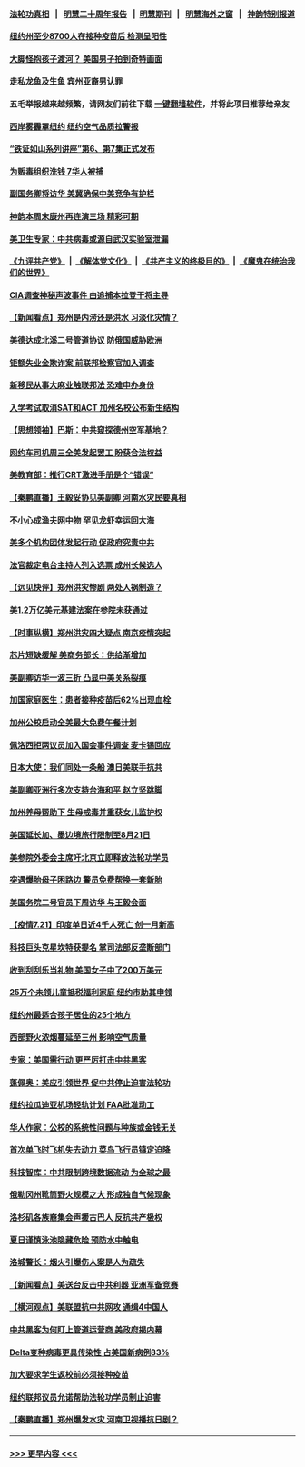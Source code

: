 #### [法轮功真相](https://github.com/gfw-breaker/truth/blob/master/README.md?t=0) &nbsp;&nbsp;|&nbsp;&nbsp; [明慧二十周年报告](https://github.com/gfw-breaker/mh-reports/blob/master/README.md?t=0) &nbsp;&nbsp;|&nbsp;&nbsp;[明慧期刊](https://github.com/gfw-breaker/mh-qikan) &nbsp;&nbsp;|&nbsp;&nbsp; [明慧海外之窗](https://github.com/gfw-breaker/mh-news/blob/master/README.md?t=0) &nbsp;&nbsp;|&nbsp;&nbsp; [神韵特别报道](https://github.com/gfw-breaker/mh-news/blob/master/shenyun.md?t=0)
#### [纽约州至少8700人在接种疫苗后 检测呈阳性](../pages/nsc412/n13106231.md?t=07221501) 
#### [大脚怪抱孩子渡河？ 美国男子拍到奇特画面](../pages/nsc412/n13106221.md?t=07221501) 
#### [走私龙鱼及生鱼 宾州亚裔男认罪](../pages/nsc412/n13106234.md?t=07221501) 
#### 五毛举报越来越频繁，请网友们前往下载 [一键翻墙软件](https://github.com/gfw-breaker/ssr-accounts)，并将此项目推荐给亲友
#### [西岸雾霾罩纽约 纽约空气品质拉警报](../pages/nsc412/n13106238.md?t=07221501) 
#### [“铁证如山系列讲座”第6、第7集正式发布](../pages/nsc412/n13106287.md?t=07221501) 
#### [为贩毒组织洗钱 7华人被捕](../pages/nsc412/n13106198.md?t=07221501) 
#### [副国务卿将访华 美冀确保中美竞争有护栏](../pages/nsc412/n13106154.md?t=07221501) 
#### [神韵本周末康州再连演三场 精彩可期](../pages/nsc412/n13106030.md?t=07221501) 
#### [美卫生专家：中共病毒或源自武汉实验室泄漏](../pages/nsc412/n13105756.md?t=07221501) 
#### [《九评共产党》](https://github.com/begood0513/9ping.md/blob/master/README.md) &nbsp;|&nbsp; [《解体党文化》](../../../../jtdwh.md/blob/master/README.md)  &nbsp;|&nbsp; [《共产主义的终极目的》](../../../../gczydzjmd.md/blob/master/README.md) &nbsp;|&nbsp; [《魔鬼在统治我们的世界》](../../../../mgztzwmdsj.md/blob/master/README.md) 
#### [CIA调查神秘声波事件 由追捕本拉登干将主导](../pages/nsc412/n13105457.md?t=07221501) 
#### [【新闻看点】郑州是内涝还是洪水 习淡化灾情？](../pages/nsc412/n13105546.md?t=07221501) 
#### [美德达成北溪二号管道协议 防俄国威胁欧洲](../pages/nsc412/n13105885.md?t=07221501) 
#### [钜额失业金欺诈案 前联邦检察官加入调查](../pages/nsc412/n13105922.md?t=07221501) 
#### [新移民从事大麻业触联邦法 恐难申办身份](../pages/nsc412/n13105906.md?t=07221501) 
#### [入学考试取消SAT和ACT  加州名校公布新生结构](../pages/nsc412/n13105864.md?t=07221501) 
#### [【思想领袖】巴斯：中共窥探德州空军基地？](../pages/nsc412/n13024284.md?t=07221501) 
#### [网约车司机周三全美发起罢工 盼获合法权益](../pages/nsc412/n13105718.md?t=07221501) 
#### [美教育部：推行CRT激进手册是个“错误”](../pages/nsc412/n13105593.md?t=07221501) 
#### [【秦鹏直播】王毅妥协见美副卿 河南水灾民要真相](../pages/nsc412/n13105597.md?t=07221501) 
#### [不小心成渔夫网中物 罕见龙虾幸运回大海](../pages/nsc412/n13105501.md?t=07221501) 
#### [美多个机构团体发起行动 促政府究责中共](../pages/nsc412/n13105630.md?t=07221501) 
#### [法官裁定电台主持人列入选票 成州长候选人](../pages/nsc412/n13105697.md?t=07221501) 
#### [【远见快评】郑州洪灾惨剧 两处人祸制造？](../pages/nsc412/n13105541.md?t=07221501) 
#### [美1.2万亿美元基建法案在参院未获通过](../pages/nsc412/n13105580.md?t=07221501) 
#### [【时事纵横】郑州洪灾四大疑点 南京疫情突起](../pages/nsc412/n13105563.md?t=07221501) 
#### [芯片短缺缓解 美商务部长：供给渐增加](../pages/nsc412/n13104588.md?t=07221501) 
#### [美副卿访华一波三折 凸显中美关系裂痕](../pages/nsc412/n13105222.md?t=07221501) 
#### [加国家庭医生：患者接种疫苗后62%出现血栓](../pages/nsc412/n13105299.md?t=07221501) 
#### [加州公校启动全美最大免费午餐计划](../pages/nsc412/n13105422.md?t=07221501) 
#### [佩洛西拒两议员加入国会事件调查 麦卡锡回应](../pages/nsc412/n13105260.md?t=07221501) 
#### [日本大使：我们同处一条船 澳日美联手抗共](../pages/nsc412/n13105165.md?t=07221501) 
#### [美副卿亚洲行多次支持台海和平 赵立坚跳脚](../pages/nsc412/n13105124.md?t=07221501) 
#### [加州养母帮助下 生母戒毒并重获女儿监护权](../pages/nsc412/n13104714.md?t=07221501) 
#### [美国延长加、墨边境旅行限制至8月21日](../pages/nsc412/n13104805.md?t=07221501) 
#### [美参院外委会主席吁北京立即释放法轮功学员](../pages/nsc412/n13104658.md?t=07221501) 
#### [突遇爆胎母子困路边 警员免费帮换一套新胎](../pages/nsc412/n13103460.md?t=07221501) 
#### [美国务院二号官员下周访华 与王毅会面](../pages/nsc412/n13104530.md?t=07221501) 
#### [【疫情7.21】印度单日近4千人死亡 创一月新高](../pages/nsc412/n13104091.md?t=07221501) 
#### [科技巨头克星坎特获提名 掌司法部反垄断部门](../pages/nsc412/n13103965.md?t=07221501) 
#### [收到刮刮乐当礼物 美国女子中了200万美元](../pages/nsc412/n13103817.md?t=07221501) 
#### [25万个未领儿童抵税福利家庭  纽约市助其申领](../pages/nsc412/n13103515.md?t=07221501) 
#### [纽约州最适合孩子居住的25个地方](../pages/nsc412/n13103534.md?t=07221501) 
#### [西部野火浓烟蔓延至三州  影响空气质量](../pages/nsc412/n13103524.md?t=07221501) 
#### [专家：美国需行动 更严厉打击中共黑客](../pages/nsc412/n13103193.md?t=07221501) 
#### [蓬佩奥：美应引领世界 促中共停止迫害法轮功](../pages/nsc412/n13102781.md?t=07221501) 
#### [纽约拉瓜迪亚机场轻轨计划 FAA批准动工](../pages/nsc412/n13103488.md?t=07221501) 
#### [华人作家：公校的系统性问题与种族或金钱无关](../pages/nsc412/n13103507.md?t=07221501) 
#### [首次单飞时飞机失去动力 菜鸟飞行员镇定迫降](../pages/nsc412/n13103548.md?t=07221501) 
#### [科技智库：中共限制跨境数据流动 为全球之最](../pages/nsc412/n13103309.md?t=07221501) 
#### [俄勒冈州靴筒野火规模之大 形成独自气候现象](../pages/nsc412/n13103001.md?t=07221501) 
#### [洛杉矶各族裔集会声援古巴人 反抗共产极权](../pages/nsc412/n13100668.md?t=07221501) 
#### [夏日谨慎泳池隐藏危险 预防水中触电](../pages/nsc412/n13103225.md?t=07221501) 
#### [洛城警长：烟火引爆伤人案是人为疏失](../pages/nsc412/n13103120.md?t=07221501) 
#### [【新闻看点】美送台反击中共利器 亚洲军备竞赛](../pages/nsc412/n13102758.md?t=07221501) 
#### [【横河观点】美联盟抗中共网攻 通缉4中国人](../pages/nsc412/n13102929.md?t=07221501) 
#### [中共黑客为何盯上管道运营商 美政府揭内幕](../pages/nsc412/n13102645.md?t=07221501) 
#### [Delta变种病毒更具传染性 占美国新病例83%](../pages/nsc412/n13102990.md?t=07221501) 
#### [加大要求学生返校前必须接种疫苗](../pages/nsc412/n13103088.md?t=07221501) 
#### [纽约联邦议员允诺帮助法轮功学员制止迫害](../pages/nsc412/n13102907.md?t=07221501) 
#### [【秦鹏直播】郑州爆发水灾 河南卫视播抗日剧？](../pages/nsc412/n13102882.md?t=07221501) 

----
#### [ >>> 更早内容 <<< ](../indexes/nsc412-earlier.md)

